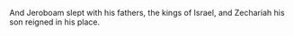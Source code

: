 And Jeroboam slept with his fathers, the kings of Israel, and Zechariah his son reigned in his place.
